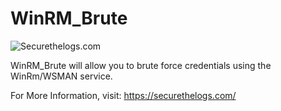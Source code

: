 # WinRM_Brute

![Securethelogs.com](https://ctrla1tdel.files.wordpress.com/2019/04/cropped-thumb-1920-865098.jpg)


WinRM_Brute will allow you to brute force credentials using the WinRm/WSMAN service.


 For More Information, visit: https://securethelogs.com/


